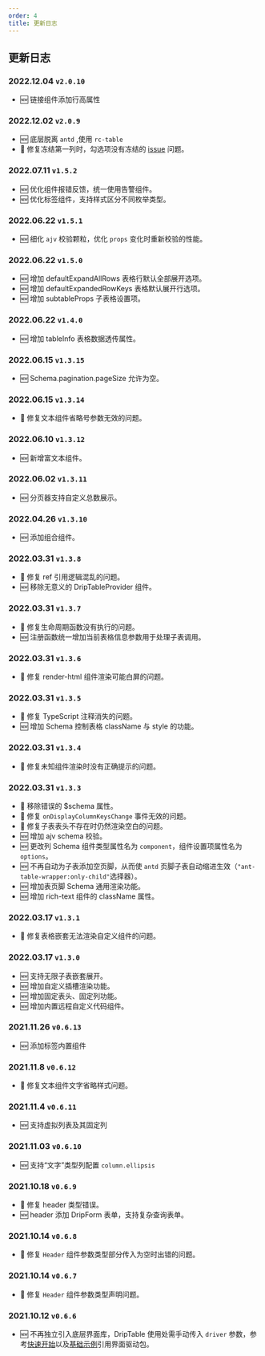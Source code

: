 ```yaml
---
order: 4
title: 更新日志
---
```


## 更新日志

### 2022.12.04 `v2.0.10`

- 🆕 链接组件添加行高属性

### 2022.12.02 `v2.0.9`

- 🆕 底层脱离 `antd` ,使用 `rc-table`
- 🐞 修复冻结第一列时，勾选项没有冻结的 [issue](https://github.com/JDFED/drip-table/issues/284) 问题。

### 2022.07.11 `v1.5.2`

- 🆕 优化组件报错反馈，统一使用告警组件。
- 🆕 优化标签组件，支持样式区分不同枚举类型。

### 2022.06.22 `v1.5.1`

- 🆕 细化 `ajv` 校验颗粒，优化 `props` 变化时重新校验的性能。

### 2022.06.22 `v1.5.0`

- 🆕 增加 defaultExpandAllRows 表格行默认全部展开选项。
- 🆕 增加 defaultExpandedRowKeys 表格默认展开行选项。
- 🆕 增加 subtableProps 子表格设置项。

### 2022.06.22 `v1.4.0`

- 🆕 增加 tableInfo 表格数据透传属性。

### 2022.06.15 `v1.3.15`

- 🆕 Schema.pagination.pageSize 允许为空。

### 2022.06.15 `v1.3.14`

- 🐞 修复文本组件省略号参数无效的问题。

### 2022.06.10 `v1.3.12`

- 🆕 新增富文本组件。

### 2022.06.02 `v1.3.11`

- 🆕 分页器支持自定义总数展示。

### 2022.04.26 `v1.3.10`

- 🆕 添加组合组件。

### 2022.03.31 `v1.3.8`

- 🐞 修复 ref 引用逻辑混乱的问题。
- 🆕 移除无意义的 DripTableProvider 组件。

### 2022.03.31 `v1.3.7`

- 🐞 修复生命周期函数没有执行的问题。
- 🆕 注册函数统一增加当前表格信息参数用于处理子表调用。

### 2022.03.31 `v1.3.6`

- 🐞 修复 render-html 组件渲染可能白屏的问题。

### 2022.03.31 `v1.3.5`

- 🐞 修复 TypeScript 注释消失的问题。
- 🆕 增加 Schema 控制表格 className 与 style 的功能。

### 2022.03.31 `v1.3.4`

- 🐞 修复未知组件渲染时没有正确提示的问题。

### 2022.03.31 `v1.3.3`

- 🐞 移除错误的 $schema 属性。
- 🐞 修复 `onDisplayColumnKeysChange` 事件无效的问题。
- 🐞 修复子表表头不存在时仍然渲染空白的问题。
- 🆕 增加 ajv schema 校验。
- 🆕 更改列 Schema 组件类型属性名为 `component`，组件设置项属性名为 `options`。
- 🆕 不再自动为子表添加空页脚，从而使 `antd` 页脚子表自动缩进生效（`"ant-table-wrapper:only-child"`选择器）。
- 🆕 增加表页脚 Schema 通用渲染功能。
- 🆕 增加 rich-text 组件的 className 属性。

### 2022.03.17 `v1.3.1`

- 🐞 修复表格嵌套无法渲染自定义组件的问题。

### 2022.03.17 `v1.3.0`

- 🆕 支持无限子表嵌套展开。
- 🆕 增加自定义插槽渲染功能。
- 🆕 增加固定表头、固定列功能。
- 🆕 增加内置远程自定义代码组件。

### 2021.11.26 `v0.6.13`

- 🆕 添加标签内置组件

### 2021.11.8 `v0.6.12`

- 🐞 修复文本组件文字省略样式问题。

### 2021.11.4 `v0.6.11`

- 🆕 支持虚拟列表及其固定列

### 2021.11.03 `v0.6.10`

- 🆕 支持“文字”类型列配置 `column.ellipsis`

### 2021.10.18 `v0.6.9`

- 🐞 修复 header 类型错误。
- 🆕 header 添加 DripForm 表单，支持复杂查询表单。

### 2021.10.14 `v0.6.8`

- 🐞 修复 `Header` 组件参数类型部分传入为空时出错的问题。

### 2021.10.14 `v0.6.7`

- 🐞 修复 `Header` 组件参数类型声明问题。

### 2021.10.12 `v0.6.6`

- 🆕 不再独立引入底层界面库，DripTable 使用处需手动传入 `driver` 参数，参考[快速开始](/drip-table/guide/fast-start#安装)以及[基础示例](/drip-table/guide/basic-demo)引用界面驱动包。
